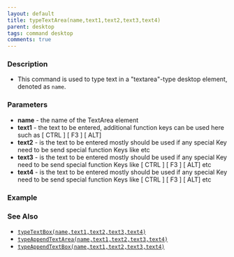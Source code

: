 ```yaml
---
layout: default
title: typeTextArea(name,text1,text2,text3,text4)
parent: desktop
tags: command desktop
comments: true
---
```


### Description
- This command is used to type text in a "textarea"-type desktop element, denoted as `name`.


### Parameters
- **name** - the name of the TextArea element
- **text1** - the text to be entered, additional function keys can be used here such as \[ CTRL \] \[ F3 \] \[ ALT\]
- **text2** - is the text to be entered mostly should be used if any special Key need to be send special function Keys like  etc
- **text3** - is the text to be entered mostly should be used if any special Key need to be send special function Keys like \[ CTRL \] \[ F3 \] \[ ALT\] etc
- **text4** - is the text to be entered mostly should be used if any special Key need to be send special function Keys like \[ CTRL \] \[ F3 \] \[ ALT\] etc

### Example

### See Also

- [`typeTextBox(name,text1,text2,text3,text4)`](typeTextBox(name,text1,text2,text3,text4))
- [`typeAppendTextArea(name,text1,text2,text3,text4)`](typeAppendTextArea(name,text1,text2,text3,text4))
- [`typeAppendTextBox(name,text1,text2,text3,text4)`](typeAppendTextBox(name,text1,text2,text3,text4))